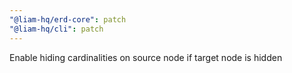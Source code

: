 ```yaml
---
"@liam-hq/erd-core": patch
"@liam-hq/cli": patch
---
```


Enable hiding cardinalities on source node if target node is hidden
